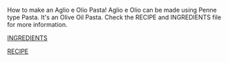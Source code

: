 How to make an Aglio e Olio Pasta!
Aglio e Olio can be made using Penne type Pasta.
It's an Olive Oil Pasta.
Check the RECIPE and INGREDIENTS file for more information.

[INGREDIENTS](INGREDIENTS.md)

[RECIPE](RECIPE.md)
